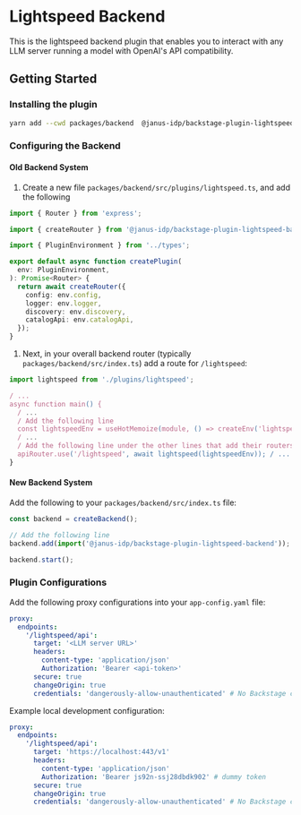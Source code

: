 # Lightspeed Backend

This is the lightspeed backend plugin that enables you to interact with any LLM server running a model with OpenAI's API compatibility.

## Getting Started

### Installing the plugin

```bash
yarn add --cwd packages/backend  @janus-idp/backstage-plugin-lightspeed-backend
```

### Configuring the Backend

#### Old Backend System

1. Create a new file `packages/backend/src/plugins/lightspeed.ts`, and add the following

```ts title="packages/backend/src/plugins/lightspeed.ts"
import { Router } from 'express';

import { createRouter } from '@janus-idp/backstage-plugin-lightspeed-backend';

import { PluginEnvironment } from '../types';

export default async function createPlugin(
  env: PluginEnvironment,
): Promise<Router> {
  return await createRouter({
    config: env.config,
    logger: env.logger,
    discovery: env.discovery,
    catalogApi: env.catalogApi,
  });
}
```

1. Next, in your overall backend router (typically `packages/backend/src/index.ts`) add a route for `/lightspeed`:

```ts title="packages/backend/src/index.ts"
import lightspeed from './plugins/lightspeed';

/ ...
async function main() {
  / ...
  / Add the following line
  const lightspeedEnv = useHotMemoize(module, () => createEnv('lightspeed'));
  / ...
  / Add the following line under the other lines that add their routers to apiRouter
  apiRouter.use('/lightspeed', await lightspeed(lightspeedEnv)); / ...
}
```

#### New Backend System

Add the following to your `packages/backend/src/index.ts` file:

```ts title="packages/backend/src/index.ts"
const backend = createBackend();

// Add the following line
backend.add(import('@janus-idp/backstage-plugin-lightspeed-backend'));

backend.start();
```

### Plugin Configurations

Add the following proxy configurations into your `app-config.yaml` file:

```yaml
proxy:
  endpoints:
    '/lightspeed/api':
      target: '<LLM server URL>'
      headers:
        content-type: 'application/json'
        Authorization: 'Bearer <api-token>'
      secure: true
      changeOrigin: true
      credentials: 'dangerously-allow-unauthenticated' # No Backstage credentials are required to access this proxy target
```

Example local development configuration:

```yaml
proxy:
  endpoints:
    '/lightspeed/api':
      target: 'https://localhost:443/v1'
      headers:
        content-type: 'application/json'
        Authorization: 'Bearer js92n-ssj28dbdk902' # dummy token
      secure: true
      changeOrigin: true
      credentials: 'dangerously-allow-unauthenticated' # No Backstage credentials are required to access this proxy target
```
